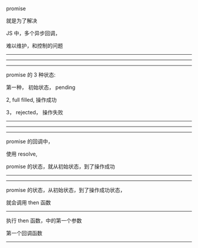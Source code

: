 promise

就是为了解决

JS 中，多个异步回调，

难以维护，和控制的问题



<hr>



<hr>



<hr>



promise 的 3 种状态:


第一种， 初始状态， pending


2, full filled, 操作成功


3， rejected， 操作失败





<hr>


<hr>

<hr>



promise 的回调中，


使用 resolve, 


promise 的状态，就从初始状态，到了操作成功


<hr>

<hr>


promise 的状态，从初始状态，到了操作成功状态，


就会调用 then 函数


<hr>

执行 then 函数，中的第一个参数


第一个回调函数

<hr>

